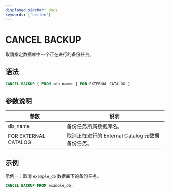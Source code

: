 ```yaml
---
displayed_sidebar: docs
keywords: ['beifen']
---
```


# CANCEL BACKUP

取消指定数据库中一个正在进行的备份任务。

## 语法

```SQL
CANCEL BACKUP { FROM <db_name> | FOR EXTERNAL CATALOG }
```

## 参数说明

| **参数** | **说明**               |
| -------- | ---------------------- |
| db_name  | 备份任务所属数据库名。 |
| FOR EXTERNAL CATALOG | 取消正在进行的 External Catalog 元数据备份任务。 |

## 示例

示例一：取消 `example_db` 数据库下的备份任务。

```SQL
CANCEL BACKUP FROM example_db;
```
